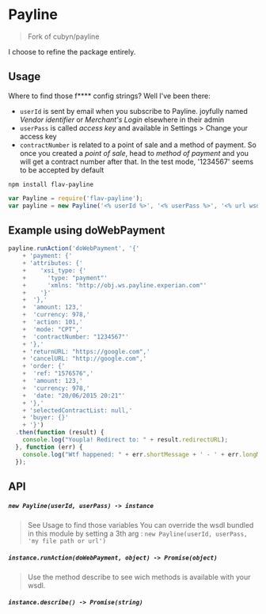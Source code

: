 # Payline
> Fork of cubyn/payline

I choose to refine the package entirely.

## Usage

Where to find those f**** config strings? Well I've been there:

- `userId` is sent by email when you subscribe to Payline. joyfully named _Vendor identifier_ or _Merchant's Login_ elsewhere in their admin
- `userPass` is called _access key_ and available in Settings > Change your access key
- `contractNumber` is related to a point of sale and a method of payment. So once you created a _point of sale_, head to _method of payment_ and you will get a contract number after that. In the test mode, '1234567' seems to be accepted by default

```
npm install flav-payline
```

``` javascript
var Payline = require('flav-payline');
var payline = new Payline('<% userId %>', '<% userPass %>', '<% url wsdl (optional) %>');
```

## Example using doWebPayment

``` javascript
payline.runAction('doWebPayment', '{'
    + 'payment: {'
    + 'attributes: {'
    +    'xsi_type: {'
    +      'type: "payment"'
    +      'xmlns: "http://obj.ws.payline.experian.com"'
    +    '}'
    +  '},'
    +  'amount: 123,'
    +  'currency: 978,'
    +  'action: 101,'
    +  'mode: "CPT",'
    +  'contractNumber: "1234567"'
    + '},'
    + 'returnURL: "https://google.com",'
    + 'cancelURL: "http://google.com",'
    + 'order: {'
    +  'ref: "1576576",'
    +  'amount: 123,'
    +  'currency: 978,'
    +  'date: "20/06/2015 20:21"'
    + '},'
    + 'selectedContractList: null,'
    + 'buyer: {}'
    + '}')
  .then(function (result) {
    console.log("Youpla! Redirect to: " + result.redirectURL);
  }, function (err) {
    console.log("Wtf happened: " + err.shortMessage + ' - ' + err.longMessage);
  });
```

## API

##### `new Payline(userId, userPass) -> instance`
> See Usage to find those variables
> You can override the wsdl bundled in this module by setting a 3th arg : `new Payline(userId, userPass, 'my file path or url')`

##### `instance.runAction(doWebPayment, object) -> Promise(object)`
> Use the method describe to see wich methods is available with your wsdl. 

##### `instance.describe() -> Promise(string)`
